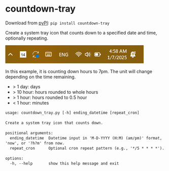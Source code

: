 # countdown-tray

Download from [pyPI](https://pypi.org/project/countdown-tray/): `pip install countdown-tray`

Create a system tray icon that counts down to a specified date and time, optionally repeating.

![countdown-tray](https://raw.githubusercontent.com/funblaster22/countdown-tray/refs/heads/main/docs/demo.png)

In this example, it is counting down hours to 7pm. The unit will change depending on the time remaining.

- \> 1 day: days
- \> 10 hour: hours rounded to whole hours
- \> 1 hour: hours rounded to 0.5 hour
- < 1 hour: minutes

```
usage: countdown_tray.py [-h] ending_datetime [repeat_cron]

Create a system tray icon that counts down.

positional arguments:
  ending_datetime  Datetime input in 'M-D-YYYY (H:M) (am/pm)' format, 'now', or '?h?m' from now.
  repeat_cron      Optional cron repeat pattern (e.g., '*/5 * * * *').

options:
  -h, --help       show this help message and exit
```
